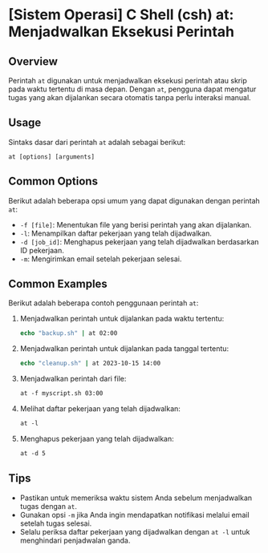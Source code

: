 # [Sistem Operasi] C Shell (csh) at: Menjadwalkan Eksekusi Perintah

## Overview
Perintah `at` digunakan untuk menjadwalkan eksekusi perintah atau skrip pada waktu tertentu di masa depan. Dengan `at`, pengguna dapat mengatur tugas yang akan dijalankan secara otomatis tanpa perlu interaksi manual.

## Usage
Sintaks dasar dari perintah `at` adalah sebagai berikut:

```
at [options] [arguments]
```

## Common Options
Berikut adalah beberapa opsi umum yang dapat digunakan dengan perintah `at`:

- `-f [file]`: Menentukan file yang berisi perintah yang akan dijalankan.
- `-l`: Menampilkan daftar pekerjaan yang telah dijadwalkan.
- `-d [job_id]`: Menghapus pekerjaan yang telah dijadwalkan berdasarkan ID pekerjaan.
- `-m`: Mengirimkan email setelah pekerjaan selesai.

## Common Examples
Berikut adalah beberapa contoh penggunaan perintah `at`:

1. Menjadwalkan perintah untuk dijalankan pada waktu tertentu:
   ```csh
   echo "backup.sh" | at 02:00
   ```

2. Menjadwalkan perintah untuk dijalankan pada tanggal tertentu:
   ```csh
   echo "cleanup.sh" | at 2023-10-15 14:00
   ```

3. Menjadwalkan perintah dari file:
   ```csh
   at -f myscript.sh 03:00
   ```

4. Melihat daftar pekerjaan yang telah dijadwalkan:
   ```csh
   at -l
   ```

5. Menghapus pekerjaan yang telah dijadwalkan:
   ```csh
   at -d 5
   ```

## Tips
- Pastikan untuk memeriksa waktu sistem Anda sebelum menjadwalkan tugas dengan `at`.
- Gunakan opsi `-m` jika Anda ingin mendapatkan notifikasi melalui email setelah tugas selesai.
- Selalu periksa daftar pekerjaan yang dijadwalkan dengan `at -l` untuk menghindari penjadwalan ganda.